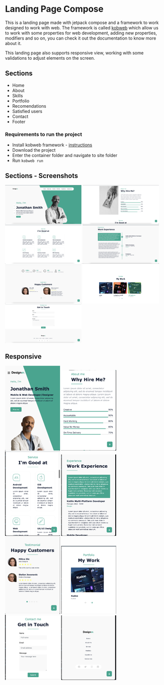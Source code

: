 # Landing Page Compose

This is a landing page made with jetpack compose and a framework to work designed to work with web.
The framework is called [kobweb](https://kobweb.varabyte.com/) which allow us to work with some properties for web development, adding new properties, modifiers and so on, you can check it out the documentation to know more about it.

This landing page also supports responsive view, working with some validations to adjust elements on the screen.

## Sections
- Home
- About
- Skills
- Portfolio
- Recomendations
- Satisfied users
- Contact
- Footer

### Requirements to run the project
- Install kobweb framework - [instructions](https://github.com/varabyte/kobweb)
- Download the project
- Enter the container folder and navigate to site folder
- Run ```kobweb run ```

## Sections - Screenshots
<img src="https://github.com/Bikcodeh/LandingPageCompose/blob/main/screenshots/home.png?raw=true" width="250" /> <img src="https://github.com/Bikcodeh/LandingPageCompose/blob/main/screenshots/about.png?raw=true" width="250" />
<img src="https://github.com/Bikcodeh/LandingPageCompose/blob/main/screenshots/skills.png?raw=true" width="250" /> <img src="https://github.com/Bikcodeh/LandingPageCompose/blob/main/screenshots/experience.png?raw=true" width="250" />
<img src="https://github.com/Bikcodeh/LandingPageCompose/blob/main/screenshots/recomendatios.png?raw=true" width="250" /> <img src="https://github.com/Bikcodeh/LandingPageCompose/blob/main/screenshots/portfolio.png?raw=true" width="250" height="127" />
<img src="https://github.com/Bikcodeh/LandingPageCompose/blob/main/screenshots/contact.png?raw=true" width="250" />

## Responsive 

<img src="https://github.com/Bikcodeh/LandingPageCompose/blob/main/screenshots/responsive_home.png?raw=true" width="180" /> <img src="https://github.com/Bikcodeh/LandingPageCompose/blob/main/screenshots/responsive_about.png?raw=true" width="180" />
<img src="https://github.com/Bikcodeh/LandingPageCompose/blob/main/screenshots/responsive_skills.png?raw=true" width="180" /> <img src="https://github.com/Bikcodeh/LandingPageCompose/blob/main/screenshots/responsive_experience.png?raw=true" width="180" />
<img src="https://github.com/Bikcodeh/LandingPageCompose/blob/main/screenshots/responsive_recomendations.png?raw=true" width="180" /> <img src="https://github.com/Bikcodeh/LandingPageCompose/blob/main/screenshots/responsive_portfolio.png?raw=true" width="180" />
<img src="https://github.com/Bikcodeh/LandingPageCompose/blob/main/screenshots/responsive_contact.png?raw=true" width="180" /> <img src="https://github.com/Bikcodeh/LandingPageCompose/blob/main/screenshots/responsive_footer.png?raw=true" width="180" />